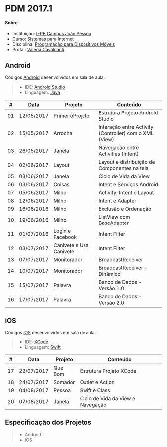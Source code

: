 # **PDM 2017.1**

#### <i class="icon-link"></i> **Sobre**
- Instituição: [IFPB Campus João Pessoa](http://www.ifpb.edu.br/campi/campi/joao-pessoa)
- Curso: [Sistemas para Internet](http://estudante.ifpb.edu.br/cursos/39)
- Disciplina: [Programação para Dispositivos Móveis](http://pdm.valeriacavalcanti.com.br)
- Profa.: [Valéria Cavalcanti](http://valeria.eti.br)


## **Android**
Códigos [Android](https://developer.android.com/index.html) desenvolvidos em sala de aula.
> - IDE: [Android Studio](https://developer.android.com/studio/index.html)
> - Linguagem: [Java](http://www.oracle.com/technetwork/pt/java/javase/downloads/index.html)

\# | Data | Projeto | Conteúdo
--- | --- | --- | ---
01 | 12/05/2017 | PrimeiroProjeto | Estrutura Projeto Android Studio
02 | 15/05/2017 | Arrocha | Interação entre Activity (Controller) com o XML (View)
03 | 26/05/2017 | Janela | Navegação entre Activities (Intent)
04 | 02/06/2017 | Layout | Layout e distribuição de Componentes na tela
05 | 03/06/2017 | Janela | Ciclo de Vida da View
06 | 03/06/2017 | Coisas | Intent e Serviços Android
07 | 05/06/2017 | Milho| Activity, Intent e Layout
08 | 12/06/2017 | Milho | Intent e Adapter
09 | 16/06/2016 | Milho | Exclusão e Ordenação
10 | 19/06/2016 | Milho | ListView com BaseAdapter
11 | 01/07/2016 | Login e Facebook | Intent Filter
12 | 03/07/2017 | Canivete e Usa Canivete | Intent Filter
13 | 07/07/2017 | Monitorador | BroadcastReceiver
14 | 10/07/2017 | Monitorador | BroadcastReceiver - Dinâmico
15 | 15/07/2017 | Palavra | Banco de Dados - Versão 1.0
16 | 17/07/2017 | Palavra | Banco de Dados - Versão 2.0


## **iOS**
Códigos [iOS](https://developer.apple.com/develop/) desenvolvidos em sala de aula.
> 
> - IDE: [XCode](https://developer.apple.com/xcode/)
> - Linguagem: [Swift](https://www.apple.com/br/swift/)

\# | Data | Projeto | Conteúdo
--- | --- | --- | ---
17 | 22/07/2017 | Que Bom | Estrutura Projeto XCode
18 | 24/07/2017 | Somador | Outlet e Action
19 | 04/08/2017 | Pessoa | Swift e Class
20 | 07/08/2017 | Janela | Ciclo de Vida da View e Navegação


## **Especificação dos Projetos**
> - Android
> - iOS
> 